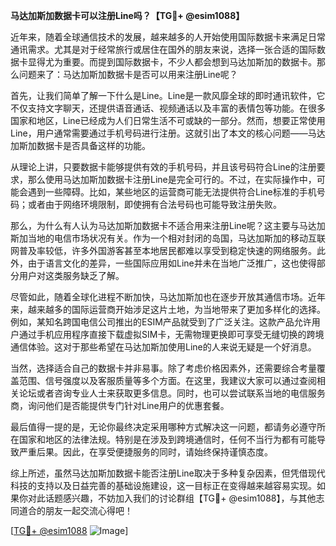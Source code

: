 **马达加斯加数据卡可以注册Line吗？【TG💪+ @esim1088】**

近年来，随着全球通信技术的发展，越来越多的人开始使用国际数据卡来满足日常通讯需求。尤其是对于经常旅行或居住在国外的朋友来说，选择一张合适的国际数据卡显得尤为重要。而提到国际数据卡，不少人都会想到马达加斯加的数据卡。那么问题来了：马达加斯加数据卡是否可以用来注册Line呢？

首先，让我们简单了解一下什么是Line。Line是一款风靡全球的即时通讯软件，它不仅支持文字聊天，还提供语音通话、视频通话以及丰富的表情包等功能。在很多国家和地区，Line已经成为人们日常生活不可或缺的一部分。然而，想要正常使用Line，用户通常需要通过手机号码进行注册。这就引出了本文的核心问题——马达加斯加数据卡是否具备这样的功能。

从理论上讲，只要数据卡能够提供有效的手机号码，并且该号码符合Line的注册要求，那么使用马达加斯加数据卡注册Line是完全可行的。不过，在实际操作中，可能会遇到一些障碍。比如，某些地区的运营商可能无法提供符合Line标准的手机号码；或者由于网络环境限制，即使拥有合法号码也可能导致注册失败。

那么，为什么有人认为马达加斯加数据卡不适合用来注册Line呢？这主要与马达加斯加当地的电信市场状况有关。作为一个相对封闭的岛国，马达加斯加的移动互联网普及率较低，许多外国游客甚至本地居民都难以享受到稳定快速的网络服务。此外，由于语言文化的差异，一些国际应用如Line并未在当地广泛推广，这也使得部分用户对这类服务缺乏了解。

尽管如此，随着全球化进程不断加快，马达加斯加也在逐步开放其通信市场。近年来，越来越多的国际运营商开始涉足这片土地，为当地带来了更加多样化的选择。例如，某知名跨国电信公司推出的ESIM产品就受到了广泛关注。这款产品允许用户通过手机应用程序直接下载虚拟SIM卡，无需物理更换即可享受无缝切换的跨境通信体验。这对于那些希望在马达加斯加使用Line的人来说无疑是一个好消息。

当然，选择适合自己的数据卡并非易事。除了考虑价格因素外，还需要综合考量覆盖范围、信号强度以及客服质量等多个方面。在这里，我建议大家可以通过查阅相关论坛或者咨询专业人士来获取更多信息。同时，也可以尝试联系当地的电信服务商，询问他们是否能提供专门针对Line用户的优惠套餐。

最后值得一提的是，无论你最终决定采用哪种方式解决这一问题，都请务必遵守所在国家和地区的法律法规。特别是在涉及到跨境通信时，任何不当行为都有可能导致严重后果。因此，在享受便捷服务的同时，请始终保持谨慎态度。

综上所述，虽然马达加斯加数据卡能否注册Line取决于多种复杂因素，但凭借现代科技的支持以及日益完善的基础设施建设，这一目标正在变得越来越容易实现。如果你对此话题感兴趣，不妨加入我们的讨论群组【TG💪+ @esim1088】，与其他志同道合的朋友一起交流心得吧！

[[TG💪+ @esim1088](https://t.me/s/esim1088) ![Image](https://i.postimg.cc/4NQfJmqS/Snipaste-2025-05-13-00-14-12.png)]
